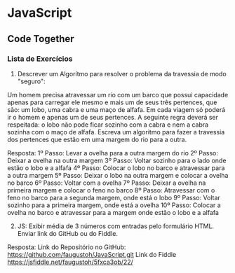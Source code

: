 # JavaScript

## Code Together

### Lista de Exercícios

1. Descrever um Algorítmo para resolver o problema da travessia de modo "seguro":

Um homem precisa atravessar um rio com um barco que possui capacidade apenas para carregar ele mesmo e mais um de seus três pertences, que são: um lobo, uma cabra e uma maço de alfafa. Em cada viagem só poderá ir o homem e apenas um de seus pertences. A seguinte regra deverá ser respeitada: o lobo não pode ficar sozinho com a cabra e nem a cabra sozinha com o maço de alfafa. Escreva um algoritmo para fazer a travessia dos pertences que estão em uma margem do rio para a outra.

Resposta:
1º Passo: Levar a ovelha para a outra margem do rio
2º Passo: Deixar a ovelha na outra margem
3º Passo: Voltar sozinho para o lado onde estão o lobo e a alfafa
4º Passo: Colocar o lobo no barco e atravessar para a outra margem
5º Passo: Deixar o lobo na outra margem e colocar a ovelha no barco
6º Passo: Voltar com a ovelha
7º Passo: Deixar a ovelha na primeira margem e colocar o feno no barco
8º Passo: Atravessar com o feno no barco para a segunda margem, onde está o lobo
9º Passo: Voltar sozinho para a primeira margem, onde está a ovelha
10º Passo: Colocar a ovelha no barco e atravessar para a margem onde estão o lobo e a alfafa


2. JS: Exibir média de 3 números com entradas pelo formulário HTML. Enviar link do GitHub ou do Fiddle.

Resposta:
Link do Repositório no GitHub: https://github.com/faugustoh/JavaScript.git
Link do Fiddle https://jsfiddle.net/faugustoh/5fxca3ob/22/
